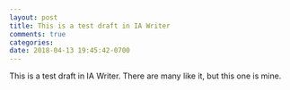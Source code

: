 ```yaml
---
layout: post
title: This is a test draft in IA Writer
comments: true
categories: 
date: 2018-04-13 19:45:42-0700
---
```


This is a test draft in IA Writer. There are many like it, but this one is mine.